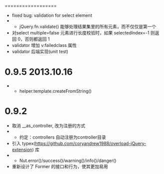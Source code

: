 
==================

* fixed bug: validation for select element
* + jQuery.fn.validate() 能够处理结果集里的所有元素，而不仅仅是第一个
* 对select multiple=false 元素进行长度校验时，如果 selectedIndex=-1 则返回 0，否则都返回 1
* validator 增加 v:failedclass 属性
* validator 后端实现(unit test)


0.9.5 2013.10.16
==================
* + helper.template.createFromString()

0.9.2
==================

* 取消 __as_controller, 改为注册的方式
* + 约定：controllers 自动注册为controller目录
* 引入 typex(https://github.com/coryandrew1988/overload-jQuery-extension) 库
* + Nut.error()/success()/warning()/info()/danger()
* 重新设计了 Former 的接口和行为，使其更加易用
